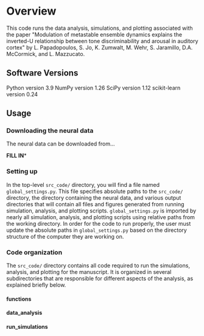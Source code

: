 # Overview

This code runs the data analysis, simulations, and plotting associated with the paper "Modulation of metastable ensemble dynamics explains the inverted-U relationship between tone discriminability and arousal in auditory cortex" by L. Papadopoulos, S. Jo, K. Zumwalt, M. Wehr, S. Jaramillo, D.A. McCormick, and L. Mazzucato.

## Software Versions

Python version 3.9
NumPy version 1.26
SciPy version 1.12
scikit-learn version 0.24

## Usage

### Downloading the neural data

The neural data can be downloaded from...

**FILL IN***

### Setting up 

In the top-level `src_code/` directory, you will find a file named `global_settings.py`. This file specifies absolute paths to the `src_code/` directory, the directory containing the neural data, and various output directories that will contain all files and figures generated from running simulation, analysis, and plotting scripts. `global_settings.py` is imported by nearly all simulation, analysis, and plotting scripts using relative paths from the working directory. In order for the code to run properly, the user must update the absolute paths in `global_settings.py` based on the directory structure of the computer they are working on.

### Code organization

The `src_code/` directory contains all code required to run the simulations, analysis, and plotting for the manuscript. It is organized in several subdirectories that are responsible for different aspects of the analysis, as explained briefly below.

#### functions

#### data_analysis

#### run_simulations

